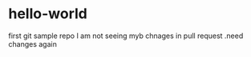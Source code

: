 # hello-world
first git sample repo
I am not seeing myb chnages in pull request .need changes again
